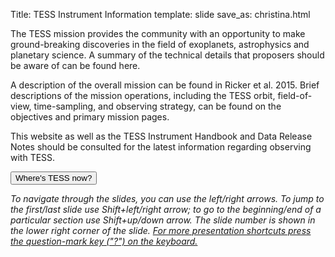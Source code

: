 Title: TESS Instrument Information
template: slide
save_as: christina.html


The TESS mission provides the community with an opportunity to make ground-breaking discoveries in the field of exoplanets, astrophysics and planetary science. A summary of the technical details that proposers should be aware of can be found here.

A description of the overall mission can be found in Ricker et al. 2015. Brief descriptions of the mission operations, including the TESS orbit, field-of-view, time-sampling, and observing strategy, can be found on the objectives and primary mission pages.

This website as well as the TESS Instrument Handbook and Data Release Notes should be consulted for the latest information regarding observing with TESS.


<button type="button" class="btn btn-lg btn-secondary" data-bs-toggle="popover" data-bs-placement="bottom"
  data-bs-title="What's TESS doing right now?"
  data-bs-content="TESS is currently DOING SOMETHING for SECTOR, and is pointing towards A LOCATION. Click here to go SOMEWHERE ELSE.">Where's
  TESS now?</button>

<i>To navigate through the slides, you can use the left/right arrows. To jump to the first/last slide use Shift+left/right arrow; to go to the beginning/end of a particular section use Shift+up/down arrow. The slide number is shown in the lower right corner of the slide. <u>For more presentation shortcuts press the question-mark key ("?") on the keyboard.</u></i>  